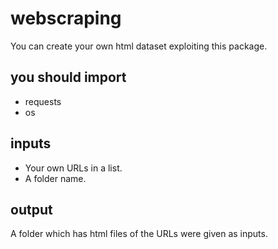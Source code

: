 # webscraping
You can create your own html dataset exploiting this package. 

## you should import
- requests
- os

## inputs 
- Your own URLs in a list.
- A folder name. 

## output
A folder which has html files of the URLs were given as inputs.

